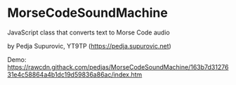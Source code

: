 # MorseCodeSoundMachine
JavaScript class that converts text to Morse Code audio

by Pedja Supurovic, YT9TP (https://pedja.supurovic.net)

Demo: https://rawcdn.githack.com/pedjas/MorseCodeSoundMachine/163b7d3127631e4c58864a4b1dc19d59836a86ac/index.htm
